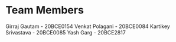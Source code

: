 # Team Members
 Girraj Gautam - 20BCE0154
 Venkat Polagani - 20BCE0084
 Kartikey Srivastava - 20BCE0085
 Yash Garg - 20BCE2817
 
